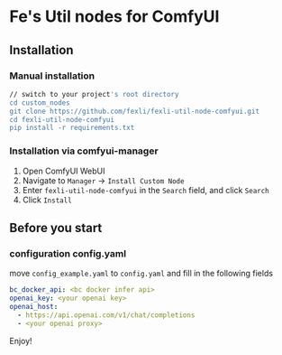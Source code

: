 # Fe's Util nodes for ComfyUI

## Installation

### Manual installation

```bash
// switch to your project's root directory
cd custom_nodes
git clone https://github.com/fexli/fexli-util-node-comfyui.git
cd fexli-util-node-comfyui
pip install -r requirements.txt
```

### Installation via comfyui-manager

1. Open ComfyUI WebUI
2. Navigate to `Manager` -> `Install Custom Node`
3. Enter `fexli-util-node-comfyui` in the `Search` field, and click `Search`
4. Click `Install`

## Before you start

### configuration config.yaml

move `config_example.yaml` to `config.yaml` and fill in the following fields

```yaml
bc_docker_api: <bc docker infer api>
openai_key: <your openai key>
openai_host:
  - https://api.openai.com/v1/chat/completions
  - <your openai proxy>
```

Enjoy!

